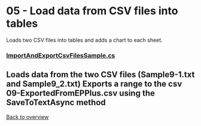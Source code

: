 ﻿# 05 - Load data from CSV files into tables
Loads two CSV files into tables and adds a chart to each sheet.

### [ImportAndExportCsvFilesSample.cs](ImportAndExportCsvFilesSample.cs)
Loads data from the two CSV files (Sample9-1.txt and Sample9_2.txt)
Exports a range to the csv 09-ExportedFromEPPlus.csv using the SaveToTextAsync method
---
[Back to overview](/Readme.md)
